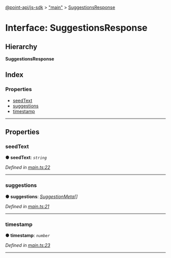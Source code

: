 [@point-api/js-sdk](../README.md) > ["main"](../modules/_main_.md) > [SuggestionsResponse](../interfaces/_main_.suggestionsresponse.md)

# Interface: SuggestionsResponse

## Hierarchy

**SuggestionsResponse**

## Index

### Properties

* [seedText](_main_.suggestionsresponse.md#seedtext)
* [suggestions](_main_.suggestionsresponse.md#suggestions)
* [timestamp](_main_.suggestionsresponse.md#timestamp)

---

## Properties

<a id="seedtext"></a>

###  seedText

**● seedText**: *`string`*

*Defined in [main.ts:22](https://github.com/PointMail/point-api/blob/91b8ebf/src/main.ts#L22)*

___
<a id="suggestions"></a>

###  suggestions

**● suggestions**: *[SuggestionMeta](_main_.suggestionmeta.md)[]*

*Defined in [main.ts:21](https://github.com/PointMail/point-api/blob/91b8ebf/src/main.ts#L21)*

___
<a id="timestamp"></a>

###  timestamp

**● timestamp**: *`number`*

*Defined in [main.ts:23](https://github.com/PointMail/point-api/blob/91b8ebf/src/main.ts#L23)*

___

